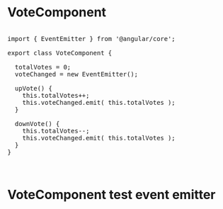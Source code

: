 # VoteComponent
<pre>

import { EventEmitter } from '@angular/core';

export class VoteComponent {
  
  totalVotes = 0;
  voteChanged = new EventEmitter();
  
  upVote() {
    this.totalVotes++;
    this.voteChanged.emit( this.totalVotes );
  }
  
  downVote() {
    this.totalVotes--;
    this.voteChanged.emit( this.totalVotes );
  }
}


</pre>


# VoteComponent test event emitter

